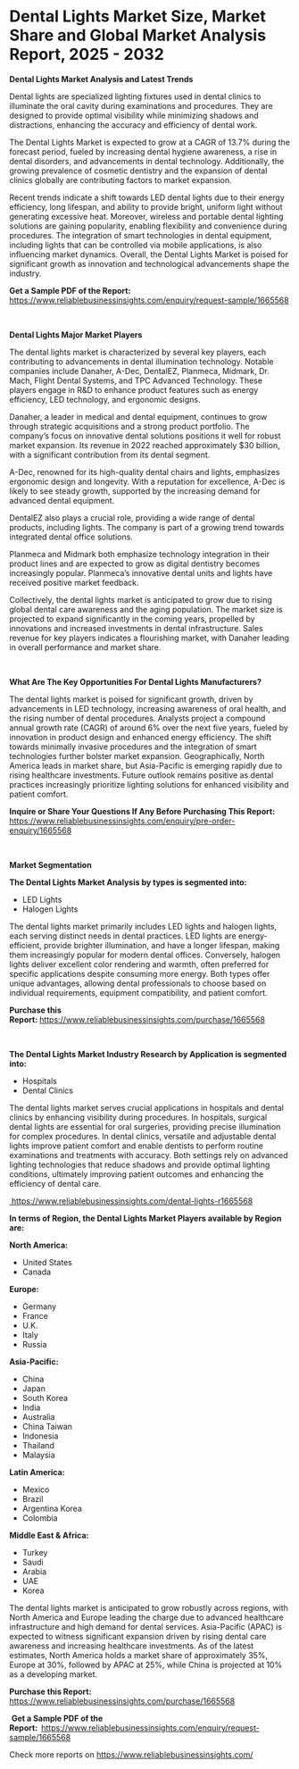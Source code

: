 <p><h1>Dental Lights Market Size, Market Share and Global Market Analysis Report, 2025 - 2032</h1></p><p><strong>Dental Lights Market Analysis and Latest Trends</strong></p>
<p><p>Dental lights are specialized lighting fixtures used in dental clinics to illuminate the oral cavity during examinations and procedures. They are designed to provide optimal visibility while minimizing shadows and distractions, enhancing the accuracy and efficiency of dental work. </p><p>The Dental Lights Market is expected to grow at a CAGR of 13.7% during the forecast period, fueled by increasing dental hygiene awareness, a rise in dental disorders, and advancements in dental technology. Additionally, the growing prevalence of cosmetic dentistry and the expansion of dental clinics globally are contributing factors to market expansion. </p><p>Recent trends indicate a shift towards LED dental lights due to their energy efficiency, long lifespan, and ability to provide bright, uniform light without generating excessive heat. Moreover, wireless and portable dental lighting solutions are gaining popularity, enabling flexibility and convenience during procedures. The integration of smart technologies in dental equipment, including lights that can be controlled via mobile applications, is also influencing market dynamics. Overall, the Dental Lights Market is poised for significant growth as innovation and technological advancements shape the industry.</p></p>
<p><strong>Get a Sample PDF of the Report:&nbsp;</strong> <a href="https://www.reliablebusinessinsights.com/enquiry/request-sample/1665568?utm_campaign=2239&utm_medium=2&utm_source=Github&utm_content=ia&utm_term=04042025&utm_id=dental-lights">https://www.reliablebusinessinsights.com/enquiry/request-sample/1665568</a></p>
<p>&nbsp;</p>
<p><strong>Dental Lights Major Market Players</strong></p>
<p><p>The dental lights market is characterized by several key players, each contributing to advancements in dental illumination technology. Notable companies include Danaher, A-Dec, DentalEZ, Planmeca, Midmark, Dr. Mach, Flight Dental Systems, and TPC Advanced Technology. These players engage in R&D to enhance product features such as energy efficiency, LED technology, and ergonomic designs.</p><p>Danaher, a leader in medical and dental equipment, continues to grow through strategic acquisitions and a strong product portfolio. The company’s focus on innovative dental solutions positions it well for robust market expansion. Its revenue in 2022 reached approximately $30 billion, with a significant contribution from its dental segment.</p><p>A-Dec, renowned for its high-quality dental chairs and lights, emphasizes ergonomic design and longevity. With a reputation for excellence, A-Dec is likely to see steady growth, supported by the increasing demand for advanced dental equipment. </p><p>DentalEZ also plays a crucial role, providing a wide range of dental products, including lights. The company is part of a growing trend towards integrated dental office solutions.</p><p>Planmeca and Midmark both emphasize technology integration in their product lines and are expected to grow as digital dentistry becomes increasingly popular. Planmeca’s innovative dental units and lights have received positive market feedback.</p><p>Collectively, the dental lights market is anticipated to grow due to rising global dental care awareness and the aging population. The market size is projected to expand significantly in the coming years, propelled by innovations and increased investments in dental infrastructure. Sales revenue for key players indicates a flourishing market, with Danaher leading in overall performance and market share.</p></p>
<p>&nbsp;</p>
<p><strong>What Are The Key Opportunities For Dental Lights Manufacturers?</strong></p>
<p><p>The dental lights market is poised for significant growth, driven by advancements in LED technology, increasing awareness of oral health, and the rising number of dental procedures. Analysts project a compound annual growth rate (CAGR) of around 6% over the next five years, fueled by innovation in product design and enhanced energy efficiency. The shift towards minimally invasive procedures and the integration of smart technologies further bolster market expansion. Geographically, North America leads in market share, but Asia-Pacific is emerging rapidly due to rising healthcare investments. Future outlook remains positive as dental practices increasingly prioritize lighting solutions for enhanced visibility and patient comfort.</p></p>
<p><strong>Inquire or Share Your Questions If Any Before Purchasing This Report:</strong> <a href="https://www.reliablebusinessinsights.com/enquiry/pre-order-enquiry/1665568?utm_campaign=2239&utm_medium=2&utm_source=Github&utm_content=ia&utm_term=04042025&utm_id=dental-lights">https://www.reliablebusinessinsights.com/enquiry/pre-order-enquiry/1665568</a></p>
<p>&nbsp;</p>
<p><strong>Market Segmentation</strong></p>
<p><strong>The Dental Lights Market Analysis by types is segmented into:</strong></p>
<p><ul><li>LED Lights</li><li>Halogen Lights</li></ul></p>
<p><p>The dental lights market primarily includes LED lights and halogen lights, each serving distinct needs in dental practices. LED lights are energy-efficient, provide brighter illumination, and have a longer lifespan, making them increasingly popular for modern dental offices. Conversely, halogen lights deliver excellent color rendering and warmth, often preferred for specific applications despite consuming more energy. Both types offer unique advantages, allowing dental professionals to choose based on individual requirements, equipment compatibility, and patient comfort.</p></p>
<p><strong>Purchase this Report:&nbsp;</strong><a href="https://www.reliablebusinessinsights.com/purchase/1665568?utm_campaign=2239&utm_medium=2&utm_source=Github&utm_content=ia&utm_term=04042025&utm_id=dental-lights">https://www.reliablebusinessinsights.com/purchase/1665568</a></p>
<p>&nbsp;</p>
<p><strong>The Dental Lights Market Industry Research by Application is segmented into:</strong></p>
<p><ul><li>Hospitals</li><li>Dental Clinics</li></ul></p>
<p><p>The dental lights market serves crucial applications in hospitals and dental clinics by enhancing visibility during procedures. In hospitals, surgical dental lights are essential for oral surgeries, providing precise illumination for complex procedures. In dental clinics, versatile and adjustable dental lights improve patient comfort and enable dentists to perform routine examinations and treatments with accuracy. Both settings rely on advanced lighting technologies that reduce shadows and provide optimal lighting conditions, ultimately improving patient outcomes and enhancing the efficiency of dental care.</p></p>
<p><a href="https://www.reliablebusinessinsights.com/dental-lights-r1665568?utm_campaign=2239&utm_medium=2&utm_source=Github&utm_content=ia&utm_term=04042025&utm_id=dental-lights">&nbsp;https://www.reliablebusinessinsights.com/dental-lights-r1665568</a></p>
<p><strong>In terms of Region, the Dental Lights Market Players available by Region are:</strong></p>
<p>
    <p> <strong> North America: </strong>
        <ul>
            <li>United States</li>
            <li>Canada</li>
        </ul>
        </p> 
    <p> <strong> Europe: </strong>
        <ul>
            <li>Germany</li>
            <li>France</li>
            <li>U.K.</li>
            <li>Italy</li>
            <li>Russia</li>
        </ul>
        </p> 
    <p> <strong> Asia-Pacific: </strong>
        <ul>
            <li>China</li>
            <li>Japan</li>
            <li>South Korea</li>
            <li>India</li>
            <li>Australia</li>
            <li>China Taiwan</li>
            <li>Indonesia</li>
            <li>Thailand</li>
            <li>Malaysia</li>
        </ul>
        </p> 
    <p> <strong> Latin America: </strong>
        <ul>
            <li>Mexico</li>
            <li>Brazil</li>
            <li>Argentina Korea</li>
            <li>Colombia</li>
        </ul>
        </p> 
    <p> <strong> Middle East & Africa: </strong>
        <ul>
            <li>Turkey</li>
            <li>Saudi</li>
            <li>Arabia</li>
            <li>UAE</li>
            <li>Korea</li>
        </ul>
    </p>
    </p>
<p><p>The dental lights market is anticipated to grow robustly across regions, with North America and Europe leading the charge due to advanced healthcare infrastructure and high demand for dental services. Asia-Pacific (APAC) is expected to witness significant expansion driven by rising dental care awareness and increasing healthcare investments. As of the latest estimates, North America holds a market share of approximately 35%, Europe at 30%, followed by APAC at 25%, while China is projected at 10% as a developing market.</p></p>
<p><strong>Purchase this Report: </strong><a href="https://www.reliablebusinessinsights.com/purchase/1665568?utm_campaign=2239&utm_medium=2&utm_source=Github&utm_content=ia&utm_term=04042025&utm_id=dental-lights">https://www.reliablebusinessinsights.com/purchase/1665568</a></p>
<p>&nbsp;<strong>Get a Sample PDF of the Report:&nbsp;&nbsp;</strong><a href="https://www.reliablebusinessinsights.com/enquiry/request-sample/1665568?utm_campaign=2239&utm_medium=2&utm_source=Github&utm_content=ia&utm_term=04042025&utm_id=dental-lights">https://www.reliablebusinessinsights.com/enquiry/request-sample/1665568</a></p>
<p><strong></strong></p>
<p>Check more reports on <a href="https://www.reliablebusinessinsights.com/?utm_campaign=2239&utm_medium=2&utm_source=Github&utm_content=ia&utm_term=04042025&utm_id=dental-lights">https://www.reliablebusinessinsights.com/</a></p>